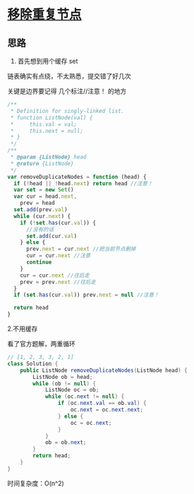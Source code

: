 # [移除重复节点](https://leetcode-cn.com/problems/remove-duplicate-node-lcci/)

## 思路

1. 首先想到用个缓存 set

链表确实有点绕，不太熟悉，提交错了好几次

关键是边界要记得 几个标注//注意！ 的地方

```js
/**
 * Definition for singly-linked list.
 * function ListNode(val) {
 *     this.val = val;
 *     this.next = null;
 * }
 */
/**
 * @param {ListNode} head
 * @return {ListNode}
 */
var removeDuplicateNodes = function (head) {
  if (!head || !head.next) return head //注意！
  var set = new Set()
  var cur = head.next,
    prev = head
  set.add(prev.val)
  while (cur.next) {
    if (!set.has(cur.val)) {
      //没有的话
      set.add(cur.val)
    } else {
      prev.next = cur.next //把当前节点删掉
      cur = cur.next //注意
      continue
    }
    cur = cur.next //往后走
    prev = prev.next //往后走
  }
  if (set.has(cur.val)) prev.next = null //注意！

  return head
}
```

2.不用缓存

看了官方题解，两重循环

```java
// [1, 2, 3, 3, 2, 1]
class Solution {
    public ListNode removeDuplicateNodes(ListNode head) {
        ListNode ob = head;
        while (ob != null) {
            ListNode oc = ob;
            while (oc.next != null) {
                if (oc.next.val == ob.val) {
                    oc.next = oc.next.next;
                } else {
                    oc = oc.next;
                }
            }
            ob = ob.next;
        }
        return head;
    }
}

```

时间复杂度：O(n^2)
